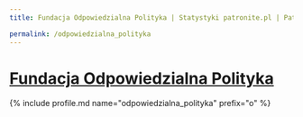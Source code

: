 ```yaml
---
title: Fundacja Odpowiedzialna Polityka | Statystyki patronite.pl | Patromierz

permalink: /odpowiedzialna_polityka
---
```


# [Fundacja Odpowiedzialna Polityka](https://patronite.pl/odpowiedzialna_polityka)

{% include profile.md name="odpowiedzialna_polityka" prefix="o" %}
